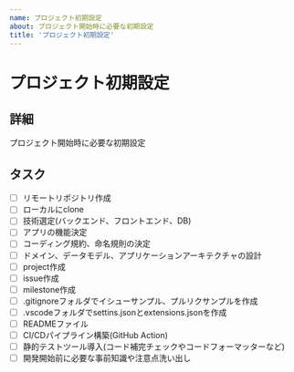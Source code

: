 ```yaml
---
name: プロジェクト初期設定
about: プロジェクト開始時に必要な初期設定
title: 'プロジェクト初期設定'
---
```

# プロジェクト初期設定
## 詳細
プロジェクト開始時に必要な初期設定

## タスク
- [ ] リモートリポジトリ作成
- [ ] ローカルにclone
- [ ] 技術選定(バックエンド、フロントエンド、DB)
- [ ] アプリの機能決定
- [ ] コーディング規約、命名規則の決定
- [ ] ドメイン、データモデル、アプリケーションアーキテクチャの設計
- [ ] project作成
- [ ] issue作成
- [ ] milestone作成
- [ ] .gitignoreフォルダでイシューサンプル、プルリクサンプルを作成
- [ ] .vscodeフォルダでsettins.jsonとextensions.jsonを作成
- [ ] READMEファイル
- [ ] CI/CDパイプライン構築(GitHub Action)
- [ ] 静的テストツール導入(コード補完チェックやコードフォーマッターなど)
- [ ] 開発開始前に必要な事前知識や注意点洗い出し
